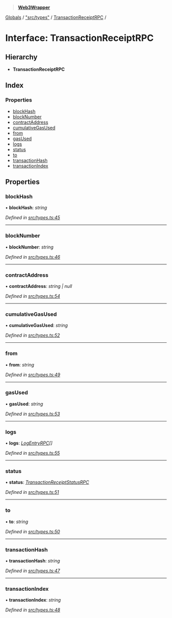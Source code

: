 > **[Web3Wrapper](../README.md)**

[Globals](../globals.md) / ["src/types"](../modules/_src_types_.md) / [TransactionReceiptRPC](_src_types_.transactionreceiptrpc.md) /

# Interface: TransactionReceiptRPC

## Hierarchy

* **TransactionReceiptRPC**

## Index

### Properties

* [blockHash](_src_types_.transactionreceiptrpc.md#blockhash)
* [blockNumber](_src_types_.transactionreceiptrpc.md#blocknumber)
* [contractAddress](_src_types_.transactionreceiptrpc.md#contractaddress)
* [cumulativeGasUsed](_src_types_.transactionreceiptrpc.md#cumulativegasused)
* [from](_src_types_.transactionreceiptrpc.md#from)
* [gasUsed](_src_types_.transactionreceiptrpc.md#gasused)
* [logs](_src_types_.transactionreceiptrpc.md#logs)
* [status](_src_types_.transactionreceiptrpc.md#status)
* [to](_src_types_.transactionreceiptrpc.md#to)
* [transactionHash](_src_types_.transactionreceiptrpc.md#transactionhash)
* [transactionIndex](_src_types_.transactionreceiptrpc.md#transactionindex)

## Properties

###  blockHash

• **blockHash**: *string*

*Defined in [src/types.ts:45](https://github.com/0xProject/0x-monorepo/blob/a9ccc3fad/packages/web3-wrapper/src/types.ts#L45)*

___

###  blockNumber

• **blockNumber**: *string*

*Defined in [src/types.ts:46](https://github.com/0xProject/0x-monorepo/blob/a9ccc3fad/packages/web3-wrapper/src/types.ts#L46)*

___

###  contractAddress

• **contractAddress**: *string | null*

*Defined in [src/types.ts:54](https://github.com/0xProject/0x-monorepo/blob/a9ccc3fad/packages/web3-wrapper/src/types.ts#L54)*

___

###  cumulativeGasUsed

• **cumulativeGasUsed**: *string*

*Defined in [src/types.ts:52](https://github.com/0xProject/0x-monorepo/blob/a9ccc3fad/packages/web3-wrapper/src/types.ts#L52)*

___

###  from

• **from**: *string*

*Defined in [src/types.ts:49](https://github.com/0xProject/0x-monorepo/blob/a9ccc3fad/packages/web3-wrapper/src/types.ts#L49)*

___

###  gasUsed

• **gasUsed**: *string*

*Defined in [src/types.ts:53](https://github.com/0xProject/0x-monorepo/blob/a9ccc3fad/packages/web3-wrapper/src/types.ts#L53)*

___

###  logs

• **logs**: *[LogEntryRPC](_src_types_.logentryrpc.md)[]*

*Defined in [src/types.ts:55](https://github.com/0xProject/0x-monorepo/blob/a9ccc3fad/packages/web3-wrapper/src/types.ts#L55)*

___

###  status

• **status**: *[TransactionReceiptStatusRPC](../modules/_src_types_.md#transactionreceiptstatusrpc)*

*Defined in [src/types.ts:51](https://github.com/0xProject/0x-monorepo/blob/a9ccc3fad/packages/web3-wrapper/src/types.ts#L51)*

___

###  to

• **to**: *string*

*Defined in [src/types.ts:50](https://github.com/0xProject/0x-monorepo/blob/a9ccc3fad/packages/web3-wrapper/src/types.ts#L50)*

___

###  transactionHash

• **transactionHash**: *string*

*Defined in [src/types.ts:47](https://github.com/0xProject/0x-monorepo/blob/a9ccc3fad/packages/web3-wrapper/src/types.ts#L47)*

___

###  transactionIndex

• **transactionIndex**: *string*

*Defined in [src/types.ts:48](https://github.com/0xProject/0x-monorepo/blob/a9ccc3fad/packages/web3-wrapper/src/types.ts#L48)*
